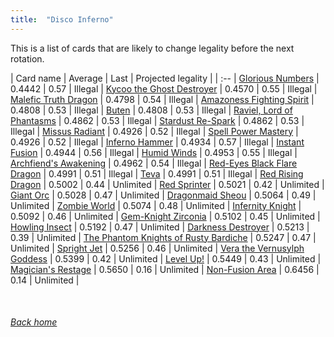 ```yaml
---
title:  "Disco Inferno"
---
```


This is a list of cards that are likely to change legality before the next rotation.

| Card name | Average | Last | Projected legality |
| :-- |
[Glorious Numbers](https://db.ygoprodeck.com/card/?search=Glorious%20Numbers) | 0.4442 | 0.57 | Illegal |
[Kycoo the Ghost Destroyer](https://db.ygoprodeck.com/card/?search=Kycoo%20the%20Ghost%20Destroyer) | 0.4570 | 0.55 | Illegal |
[Malefic Truth Dragon](https://db.ygoprodeck.com/card/?search=Malefic%20Truth%20Dragon) | 0.4798 | 0.54 | Illegal |
[Amazoness Fighting Spirit](https://db.ygoprodeck.com/card/?search=Amazoness%20Fighting%20Spirit) | 0.4808 | 0.53 | Illegal |
[Buten](https://db.ygoprodeck.com/card/?search=Buten) | 0.4808 | 0.53 | Illegal |
[Raviel, Lord of Phantasms](https://db.ygoprodeck.com/card/?search=Raviel,%20Lord%20of%20Phantasms) | 0.4862 | 0.53 | Illegal |
[Stardust Re-Spark](https://db.ygoprodeck.com/card/?search=Stardust%20Re-Spark) | 0.4862 | 0.53 | Illegal |
[Missus Radiant](https://db.ygoprodeck.com/card/?search=Missus%20Radiant) | 0.4926 | 0.52 | Illegal |
[Spell Power Mastery](https://db.ygoprodeck.com/card/?search=Spell%20Power%20Mastery) | 0.4926 | 0.52 | Illegal |
[Inferno Hammer](https://db.ygoprodeck.com/card/?search=Inferno%20Hammer) | 0.4934 | 0.57 | Illegal |
[Instant Fusion](https://db.ygoprodeck.com/card/?search=Instant%20Fusion) | 0.4944 | 0.56 | Illegal |
[Humid Winds](https://db.ygoprodeck.com/card/?search=Humid%20Winds) | 0.4953 | 0.55 | Illegal |
[Archfiend's Awakening](https://db.ygoprodeck.com/card/?search=Archfiend's%20Awakening) | 0.4962 | 0.54 | Illegal |
[Red-Eyes Black Flare Dragon](https://db.ygoprodeck.com/card/?search=Red-Eyes%20Black%20Flare%20Dragon) | 0.4991 | 0.51 | Illegal |
[Teva](https://db.ygoprodeck.com/card/?search=Teva) | 0.4991 | 0.51 | Illegal |
[Red Rising Dragon](https://db.ygoprodeck.com/card/?search=Red%20Rising%20Dragon) | 0.5002 | 0.44 | Unlimited |
[Red Sprinter](https://db.ygoprodeck.com/card/?search=Red%20Sprinter) | 0.5021 | 0.42 | Unlimited |
[Giant Orc](https://db.ygoprodeck.com/card/?search=Giant%20Orc) | 0.5028 | 0.47 | Unlimited |
[Dragonmaid Sheou](https://db.ygoprodeck.com/card/?search=Dragonmaid%20Sheou) | 0.5064 | 0.49 | Unlimited |
[Zombie World](https://db.ygoprodeck.com/card/?search=Zombie%20World) | 0.5074 | 0.48 | Unlimited |
[Infernity Knight](https://db.ygoprodeck.com/card/?search=Infernity%20Knight) | 0.5092 | 0.46 | Unlimited |
[Gem-Knight Zirconia](https://db.ygoprodeck.com/card/?search=Gem-Knight%20Zirconia) | 0.5102 | 0.45 | Unlimited |
[Howling Insect](https://db.ygoprodeck.com/card/?search=Howling%20Insect) | 0.5192 | 0.47 | Unlimited |
[Darkness Destroyer](https://db.ygoprodeck.com/card/?search=Darkness%20Destroyer) | 0.5213 | 0.39 | Unlimited |
[The Phantom Knights of Rusty Bardiche](https://db.ygoprodeck.com/card/?search=The%20Phantom%20Knights%20of%20Rusty%20Bardiche) | 0.5247 | 0.47 | Unlimited |
[Spright Jet](https://db.ygoprodeck.com/card/?search=Spright%20Jet) | 0.5256 | 0.46 | Unlimited |
[Vera the Vernusylph Goddess](https://db.ygoprodeck.com/card/?search=Vera%20the%20Vernusylph%20Goddess) | 0.5399 | 0.42 | Unlimited |
[Level Up!](https://db.ygoprodeck.com/card/?search=Level%20Up!) | 0.5449 | 0.43 | Unlimited |
[Magician's Restage](https://db.ygoprodeck.com/card/?search=Magician's%20Restage) | 0.5650 | 0.16 | Unlimited |
[Non-Fusion Area](https://db.ygoprodeck.com/card/?search=Non-Fusion%20Area) | 0.6456 | 0.14 | Unlimited |

<br>

###### [Back home](index)